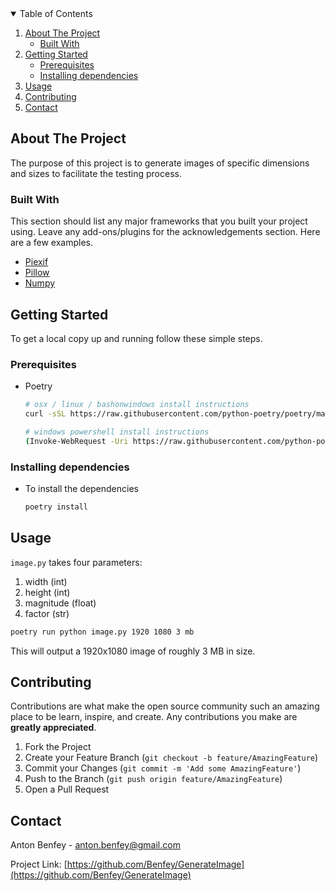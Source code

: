 <!-- TABLE OF CONTENTS -->
<details open="open">
  <summary>Table of Contents</summary>
  <ol>
    <li>
      <a href="#about-the-project">About The Project</a>
      <ul>
        <li><a href="#built-with">Built With</a></li>
      </ul>
    </li>
    <li>
      <a href="#getting-started">Getting Started</a>
      <ul>
        <li><a href="#prerequisites">Prerequisites</a></li>
        <li><a href="#installing-dependencies">Installing dependencies</a></li>
      </ul>
    </li>
    <li><a href="#usage">Usage</a></li>
    <li><a href="#contributing">Contributing</a></li>
    <li><a href="#contact">Contact</a></li>
  </ol>
</details>



<!-- ABOUT THE PROJECT -->
## About The Project

The purpose of this project is to generate images of specific dimensions and sizes to facilitate the testing process.

### Built With

This section should list any major frameworks that you built your project using. Leave any add-ons/plugins for the acknowledgements section. Here are a few examples.
* [Piexif](https://piexif.readthedocs.io/en/latest/)
* [Pillow](https://pillow.readthedocs.io/en/stable/)
* [Numpy](https://numpy.org/)



<!-- GETTING STARTED -->
## Getting Started

To get a local copy up and running follow these simple steps.

### Prerequisites

* Poetry
  ```sh
  # osx / linux / bashonwindows install instructions
  curl -sSL https://raw.githubusercontent.com/python-poetry/poetry/master/get-poetry.py | python -

  # windows powershell install instructions
  (Invoke-WebRequest -Uri https://raw.githubusercontent.com/python-poetry/poetry/master/get-poetry.py -UseBasicParsing).Content | python -
  ```

### Installing dependencies

* To install the dependencies
  ```sh
  poetry install
  ```

<!-- USAGE EXAMPLES -->
## Usage

`image.py` takes four parameters:
1. width (int)
2. height (int)
3. magnitude (float)
4. factor (str)

  ```sh
  poetry run python image.py 1920 1080 3 mb
  ```

This will output a 1920x1080 image of roughly 3 MB in size.

<!-- CONTRIBUTING -->
## Contributing

Contributions are what make the open source community such an amazing place to be learn, inspire, and create. Any contributions you make are **greatly appreciated**.

1. Fork the Project
2. Create your Feature Branch (`git checkout -b feature/AmazingFeature`)
3. Commit your Changes (`git commit -m 'Add some AmazingFeature'`)
4. Push to the Branch (`git push origin feature/AmazingFeature`)
5. Open a Pull Request

<!-- CONTACT -->
## Contact

Anton Benfey - anton.benfey@gmail.com

Project Link: [https://github.com/Benfey/GenerateImage](https://github.com/Benfey/GenerateImage)
